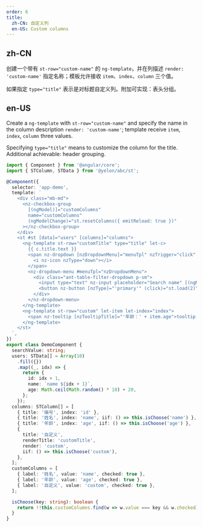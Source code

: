 ```yaml
---
order: 6
title:
  zh-CN: 自定义列
  en-US: Custom columns
---
```


## zh-CN

创建一个带有 `st-row="custom-name"` 的 `ng-template`，并在列描述 `render: 'custom-name'` 指定名称；模板允许接收 `item`、`index`、`column` 三个值。

如果指定 `type="title"` 表示是对标题自定义列。附加可实现：表头分组。

## en-US

Create a `ng-template` with `st-row="custom-name"` and specify the name in the column description `render: 'custom-name'`; template receive `item`, `index`, `column` three values.

Specifying `type="title"` means to customize the column for the title. Additional achievable: header grouping.

```ts
import { Component } from '@angular/core';
import { STColumn, STData } from '@yelon/abc/st';

@Component({
  selector: 'app-demo',
  template: `
    <div class="mb-md">
      <nz-checkbox-group
        [(ngModel)]="customColumns"
        name="customColumns"
        (ngModelChange)="st.resetColumns({ emitReload: true })"
      ></nz-checkbox-group>
    </div>
    <st #st [data]="users" [columns]="columns">
      <ng-template st-row="customTitle" type="title" let-c>
        {{ c.title.text }}
        <span nz-dropdown [nzDropdownMenu]="menuTpl" nzTrigger="click" [nzClickHide]="false" nzPlacement="bottomRight">
          <i nz-icon nzType="down"></i>
        </span>
        <nz-dropdown-menu #menuTpl="nzDropdownMenu">
          <div class="ant-table-filter-dropdown p-sm">
            <input type="text" nz-input placeholder="Search name" [(ngModel)]="searchValue" name="searchValue" class="width-sm mr-sm" />
            <button nz-button [nzType]="'primary'" (click)="st.load(2)">Search</button>
          </div>
        </nz-dropdown-menu>
      </ng-template>
      <ng-template st-row="custom" let-item let-index="index">
        <span nz-tooltip [nzTooltipTitle]="'年龄：' + item.age">tooltip: {{ item.age }}-{{ index }}</span>
      </ng-template>
    </st>
  `,
})
export class DemoComponent {
  searchValue: string;
  users: STData[] = Array(10)
    .fill({})
    .map((_, idx) => {
      return {
        id: idx + 1,
        name: `name ${idx + 1}`,
        age: Math.ceil(Math.random() * 10) + 20,
      };
    });
  columns: STColumn[] = [
    { title: '编号', index: 'id' },
    { title: '姓名', index: 'name', iif: () => this.isChoose('name') },
    { title: '年龄', index: 'age', iif: () => this.isChoose('age') },
    {
      title: '自定义',
      renderTitle: 'customTitle',
      render: 'custom',
      iif: () => this.isChoose('custom'),
    },
  ];
  customColumns = [
    { label: '姓名', value: 'name', checked: true },
    { label: '年龄', value: 'age', checked: true },
    { label: '自定义', value: 'custom', checked: true },
  ];

  isChoose(key: string): boolean {
    return !!this.customColumns.find(w => w.value === key && w.checked);
  }
}
```
